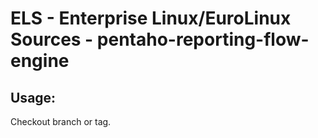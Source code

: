 # ELS - Enterprise Linux/EuroLinux Sources - pentaho-reporting-flow-engine
 
## Usage:
  Checkout branch or tag.
